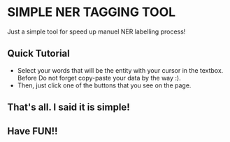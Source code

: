 # SIMPLE NER TAGGING TOOL

Just a simple tool for speed up manuel NER labelling process!

## Quick Tutorial

* Select your words that will be the entity with your cursor in the textbox. Before Do not forget copy-paste your data by the way :). 
* Then, just click one of the buttons that you see on the page. 

## That's all. I said it is simple!

## Have FUN!!
